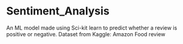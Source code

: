 # Sentiment_Analysis
An ML model made using Sci-kit learn to predict whether a review is positive or negative. Dataset from Kaggle: Amazon Food review 
